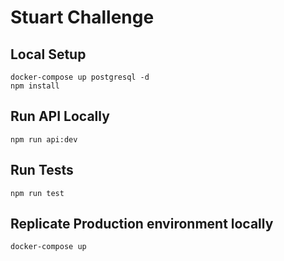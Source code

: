 # Stuart Challenge

## Local Setup
```
docker-compose up postgresql -d
npm install
```

## Run API Locally
```
npm run api:dev
```

## Run Tests
```
npm run test
```

## Replicate Production environment locally
```
docker-compose up
```